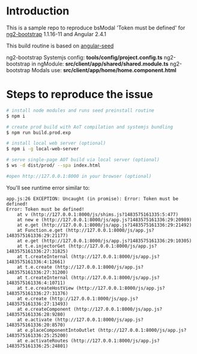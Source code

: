 # Introduction

This is a sample repo to reproduce bsModal 'Token must be defined' for [ng2-bootstrap](https://github.com/valor-software/ng2-bootstrap) 1.1.16-11 and Angular 2.4.1

This build routine is based on [angular-seed](https://github.com/mgechev/angular-seed)

ng2-bootstrap Systemjs config: **tools/config/project.config.ts**
ng2-bootstrap in ngModule: **src/client/app/shared/shared.module.ts**
ng2-bootstrap Modals use: **src/client/app/home/home.component.html**

# Steps to reproduce the issue

```bash
# install node modules and runs seed preinstall routine
$ npm i

# create prod build with AoT compilation and systemjs bundling
$ npm run build.prod.exp

# install local web server (optional)
$ npm i -g local-web-server

# serve single-page AOT build via local server (optional)
$ ws -d dist/prod/ --spa index.html

#open http://127.0.0.1:8000 in your browser (optional)
```

You'll see runtime error similar to:

```
app.js:26 EXCEPTION: Uncaught (in promise): Error: Token must be defined!
Error: Token must be defined!
    at v (http://127.0.0.1:8000/js/shims.js?1483575161335:5:477)
    at new e (http://127.0.0.1:8000/js/app.js?1483575161336:29:20989)
    at e.get (http://127.0.0.1:8000/js/app.js?1483575161336:29:21492)
    at Function.e.get (http://127.0.0.1:8000/js/app.js?1483575161336:29:21177)
    at e.get (http://127.0.0.1:8000/js/app.js?1483575161336:29:10305)
    at t.e.injectorGet (http://127.0.0.1:8000/js/app.js?1483575161336:27:31825)
    at t.createInternal (http://127.0.0.1:8000/js/app.js?1483575161336:4:12661)
    at t.e.create (http://127.0.0.1:8000/js/app.js?1483575161336:27:31200)
    at t.createInternal (http://127.0.0.1:8000/js/app.js?1483575161336:4:10711)
    at t.e.createHostView (http://127.0.0.1:8000/js/app.js?1483575161336:27:31376)
    at e.create (http://127.0.0.1:8000/js/app.js?1483575161336:27:13493)
    at e.createComponent (http://127.0.0.1:8000/js/app.js?1483575161336:28:9280)
    at e.activate (http://127.0.0.1:8000/js/app.js?1483575161336:20:8570)
    at e.placeComponentIntoOutlet (http://127.0.0.1:8000/js/app.js?1483575161336:25:25200)
    at e.activateRoutes (http://127.0.0.1:8000/js/app.js?1483575161336:25:24801)
```
